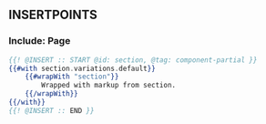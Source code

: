 
## INSERTPOINTS

### Include: Page

``` hbs
{{! @INSERT :: START @id: section, @tag: component-partial }}
{{#with section.variations.default}}
	{{#wrapWith "section"}}
		Wrapped with markup from section.
	{{/wrapWith}}
{{/with}}
{{! @INSERT :: END }}
```
